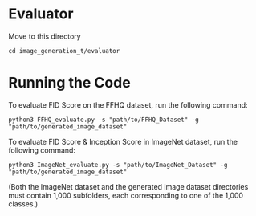 # Evaluator

Move to this directory
```
cd image_generation_t/evaluator
```



# Running the Code
To evaluate FID Score on the FFHQ dataset, run the following command:
```
python3 FFHQ_evaluate.py -s "path/to/FFHQ_Dataset" -g "path/to/generated_image_dataset"
```


To evaluate FID Score & Inception Score in ImageNet dataset, run the following command:
```
python3 ImageNet_evaluate.py -s "path/to/ImageNet_Dataset" -g "path/to/generated_image_dataset"
```
(Both the ImageNet dataset and the generated image dataset directories must contain 1,000 subfolders, each corresponding to one of the 1,000 classes.)